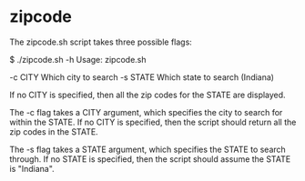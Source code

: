 # zipcode
The zipcode.sh script takes three possible flags:

$ ./zipcode.sh -h
Usage: zipcode.sh

  -c      CITY    Which city to search
  -s      STATE   Which state to search (Indiana)

If no CITY is specified, then all the zip codes for the STATE are displayed.

The -c flag takes a CITY argument, which specifies the city to search for within the STATE. If no CITY is specified, then the script should return all the zip codes in the STATE.

The -s flag takes a STATE argument, which specifies the STATE to search through. If no STATE is specified, then the script should assume the STATE is "Indiana".
